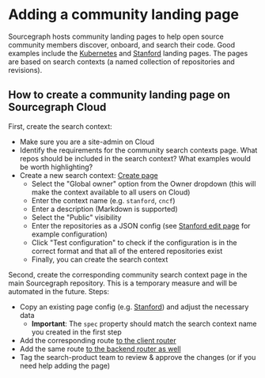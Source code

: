 # Adding a community landing page

Sourcegraph hosts community landing pages to help open source community members discover, onboard, and search their code. Good examples include the [Kubernetes](https://sourcegraph.com/kubernetes) and [Stanford](https://sourcegraph.com/stanford) landing pages. The pages are based on search contexts (a named collection of repositories and revisions).

## How to create a community landing page on Sourcegraph Cloud

First, create the search context:

- Make sure you are a site-admin on Cloud
- Identify the requirements for the community search contexts page. What repos should be included in the search context? What examples would be worth highlighting?
- Create a new search context: [Create page](https://sourcegraph.com/contexts/new)
  - Select the "Global owner" option from the Owner dropdown (this will make the context available to all users on Cloud)
  - Enter the context name (e.g. `stanford`, `cncf`)
  - Enter a description (Markdown is supported)
  - Select the "Public" visibility
  - Enter the repositories as a JSON config (see [Stanford edit page](https://sourcegraph.com/contexts/stanford/edit) for example configuration)
  - Click "Test configuration" to check if the configuration is in the correct format and that all of the entered repositories exist
  - Finally, you can create the search context

Second, create the corresponding community search context page in the main Sourcegraph repository. This is a temporary measure and will be automated in the future.
Steps:

- Copy an existing page config (e.g. [Stanford](https://sourcegraph.com/github.com/sourcegraph/sourcegraph@675e5129031b75998ffa2823782f5e354390edfb/-/blob/client/web/src/communitySearchContexts/Stanford.tsx)) and adjust the necessary data
  - **Important**: The `spec` property should match the search context name you created in the first step
- Add the corresponding route [to the client router](https://sourcegraph.com/github.com/sourcegraph/sourcegraph@675e5129031b75998ffa2823782f5e354390edfb/-/blob/client/web/src/communitySearchContexts/routes.tsx?L31)
- Add the same route [to the backend router as well](https://sourcegraph.com/github.com/sourcegraph/sourcegraph@675e5129031b75998ffa2823782f5e354390edfb/-/blob/cmd/frontend/internal/app/ui/router.go?L173)
- Tag the search-product team to review & approve the changes (or if you need help adding the page)
